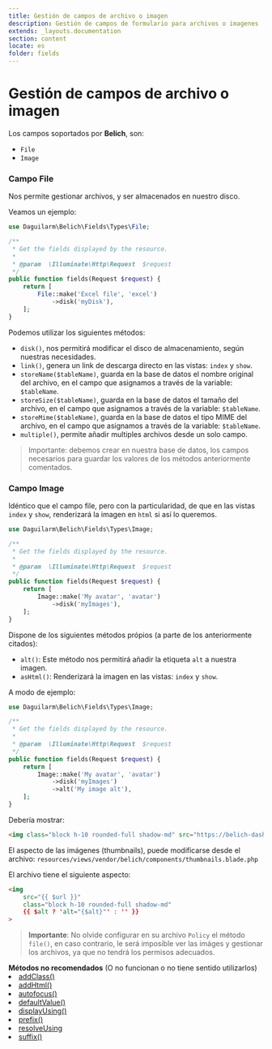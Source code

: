 ```yaml
---
title: Gestión de campos de archivo o imagen
description: Gestión de campos de formulario para archivos o imagenes
extends: _layouts.documentation
section: content
locate: es
folder: fields
---
```


# Gestión de campos de archivo o imagen

Los campos soportados por **Belich**, son:

- `File`
- `Image`

### Campo File 

Nos permite gestionar archivos, y ser almacenados en nuestro disco.

Veamos un ejemplo:

```php
use Daguilarm\Belich\Fields\Types\File;

/**
 * Get the fields displayed by the resource.
 *
 * @param  \Illuminate\Http\Request  $request
 */
public function fields(Request $request) {
    return [
        File::make('Excel file', 'excel')
            ->disk('myDisk'),
    ];
}
```

Podemos utilizar los siguientes métodos:

- `disk()`, nos permitirá modificar el disco de almacenamiento, según nuestras necesidades.
- `link()`, genera un link de descarga directo en las vistas: `index` y `show`.
- `storeName($tableName)`, guarda en la base de datos el nombre original del archivo, en el campo que asignamos a través de la variable: `$tableName`.
- `storeSize($tableName)`, guarda en la base de datos el tamaño del archivo, en el campo que asignamos a través de la variable: `$tableName`.
- `storeMime($tableName)`, guarda en la base de datos el tipo MIME del archivo, en el campo que asignamos a través de la variable: `$tableName`.
- `multiple()`, permite añadir multiples archivos desde un solo campo.

>Importante: debemos crear en nuestra base de datos, los campos necesarios para guardar los valores de los métodos anteriormente comentados.

### Campo Image 

Idéntico que el campo file, pero con la particularidad, de que en las vistas `index` y `show`, renderizará la imagen en `html` si así lo queremos.

```php
use Daguilarm\Belich\Fields\Types\Image;

/**
 * Get the fields displayed by the resource.
 *
 * @param  \Illuminate\Http\Request  $request
 */
public function fields(Request $request) {
    return [
        Image::make('My avatar', 'avatar')
            ->disk('myImages'),
    ];
}
```

Dispone de los siguientes métodos própios (a parte de los anteriormente citados):

- `alt()`: Este método nos permitirá añadir la etiqueta `alt` a nuestra imagen.
- `asHtml()`: Renderizará la imagen en las vistas: `index` y `show`.

A modo de ejemplo:

```php
use Daguilarm\Belich\Fields\Types\Image;

/**
 * Get the fields displayed by the resource.
 *
 * @param  \Illuminate\Http\Request  $request
 */
public function fields(Request $request) {
    return [
        Image::make('My avatar', 'avatar')
            ->disk('myImages')
            ->alt('My image alt'),
    ];
}
```

Debería mostrar:

```html
<img class="block h-10 rounded-full shadow-md" src="https://belich-dashboard.test/storage/1572122314php9SkNQY.png" alt="My image alt">
```

El aspecto de las imágenes (thumbnails), puede modificarse desde el archivo: `resources/views/vendor/belich/components/thumbnails.blade.php`

El archivo tiene el siguiente aspecto:

```html
<img
    src="{{ $url }}"
    class="block h-10 rounded-full shadow-md"
    {{ $alt ? 'alt="{$alt}"' : '' }}
>
```

>**Importante**: No olvide configurar en su archivo `Policy` el método `file()`, en caso contrario, le será imposible ver las imáges y gestionar los archivos, ya que no tendrá los permisos adecuados.

<div class="tip">
    <b>Métodos no recomendados</b> (O no funcionan o no tiene sentido utilizarlos)
    <u>
        <li>addClass()</li>
        <li>addHtml()</li>
        <li>autofocus()</li>
        <li>defaultValue()</li>
        <li>displayUsing()</li>
        <li>prefix()</li>
        <li>resolveUsing</li>
        <li>suffix()</li>
    </u>
</div>
